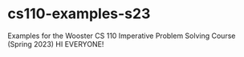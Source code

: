 # cs110-examples-s23
Examples for the Wooster CS 110 Imperative Problem Solving Course (Spring 2023) HI EVERYONE!
